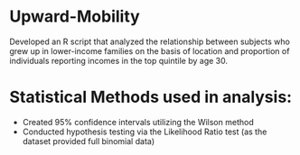 # Upward-Mobility
Developed an R script that analyzed the relationship between subjects who grew up in lower-income families on the basis of location and proportion of individuals reporting incomes in the top quintile by age 30. 

# Statistical Methods used in analysis:
* Created 95% confidence intervals utilizing the Wilson method
* Conducted hypothesis testing via the Likelihood Ratio test (as the dataset provided full binomial data)
